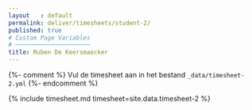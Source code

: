 ```yaml
---
layout   : default
permalink: deliver/timesheets/student-2/
published: true
# Custom Page Variables
# ─────────────────────
title: Ruben De Keersmaecker
---
```

{%- comment %}
Vul de timesheet aan in het bestand `_data/timesheet-2.yml`
{%- endcomment %}



{% include timesheet.md timesheet=site.data.timesheet-2 %}